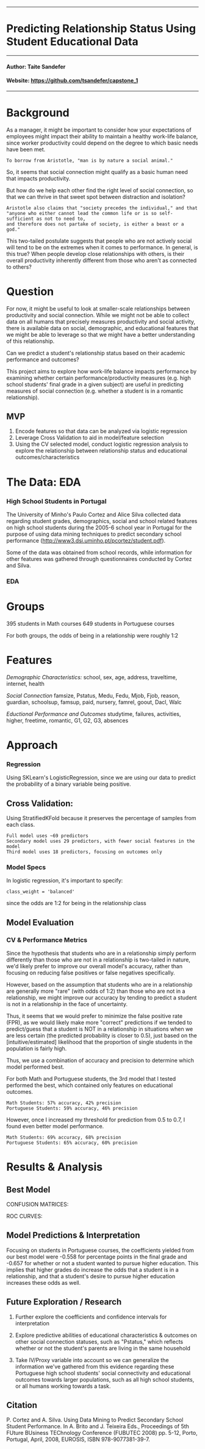 **********************************************
# Predicting Relationship Status Using Student Educational Data
**********************************************

#### Author: Taite Sandefer
#### Website: https://github.com/tsandefer/capstone_1
***

# Background

As a manager, it might be important to consider how your expectations of employees might impact their ability to maintain a healthy work-life balance, since worker productivity could depend on the degree to which basic needs have been met. 

    To borrow from Aristotle, "man is by nature a social animal."

So, it seems that social connection might qualify as a basic human need that impacts productivity.

But how do we help each other find the right level of social connection, so that we can thrive in that sweet spot between distraction and isolation?

    Aristotle also claims that "society precedes the individual," and that 
    "anyone who either cannot lead the common life or is so self-sufficient as not to need to, 
    and therefore does not partake of society, is either a beast or a god."

This two-tailed postulate suggests that people who are not actively social will tend to be on the extremes when it comes to performance. In general, is this true? When people develop close relationships with others, is their overall productivity inherently different from those who aren't as connected to others?

# Question

For now, it might be useful to look at smaller-scale relationships between productivity and social connection. While we might not be able to collect data on all humans that precisely measures productivity and social activity, there is available data on social, demographic, and educational features that we might be able to leverage so that we might have a better understanding of this relationship.

Can we predict a student's relationship status based on their academic performance and outcomes?

This project aims to explore how work-life balance impacts performance by examining whether certain performance/productivity measures (e.g. high school students' final grade in a given subject) are useful in predicting measures of social connection (e.g. whether a student is in a romantic relationship).

## MVP
1. Encode features so that data can be analyzed via logistic regression
2. Leverage Cross Validation to aid in model/feature selection
3. Using the CV selected model, conduct logistic regression analysis to explore the relationship between relationship status and educational outcomes/characteristics

# The Data: EDA

### High School Students in Portugal

The University of Minho's Paulo Cortez and Alice Silva collected data regarding student grades, demographics, social and school related features on high school students during the 2005-6 school year in Portugal for the purpose of using data mining techniques to predict secondary school performance (http://www3.dsi.uminho.pt/pcortez/student.pdf).

Some of the data was obtained from school records, while information for other features was gathered through questionnaires conducted by Cortez and Silva.

### EDA

# Groups

395 students in Math courses
649 students in Portuguese courses

For both groups, the odds of being in a relationship were roughly 1:2

# Features

*Demographic Characteristics:*
school, sex, age, address, traveltime, internet, health

*Social Connection*
famsize, Pstatus, Medu, Fedu, Mjob, Fjob, reason, guardian, schoolsup, famsup, paid, nursery, famrel, goout, Dacl, Walc

*Eductional Performance and Outcomes*
studytime, failures, activities, higher, freetime, romantic, G1, G2, G3, absences


# Approach

### Regression

Using SKLearn's LogisticRegression, since we are using our data to predict the probability of a binary variable being positive.

## Cross Validation:

Using StratifiedKFold because it preserves the percentage of samples from each class.

    Full model uses ~69 predictors
    Secondary model uses 29 predictors, with fewer social features in the model 
    Third model uses 18 predictors, focusing on outcomes only

### Model Specs

In logistic regression, it's important to specify:

    class_weight = 'balanced'
    
since the odds are 1:2 for being in the relationship class



## Model Evaluation

### CV & Performance Metrics

Since the hypothesis that students who are in a relationship simply perform differently than those who are not in a relationship is two-tailed in nature, we'd likely prefer to improve our overall model's accuracy, rather than focusing on reducing false positives or false negatives specifically.

However, based on the assumption that students who are in a relationship are generally more "rare" (with odds of 1:2) than those who are not in a relationship, we might improve our accuracy by tending to predict a student is not in a relationship in the face of uncertainty.

Thus, it seems that we would prefer to minimize the false positive rate (FPR), as we would likely make more "correct" predictions if we tended to predict/guess that a student is NOT in a relationship in situations when we are less certain (the predicted probability is closer to 0.5), just based on the [intuitive/estimated] likelihood that the proportion of single students in the population is fairly high.

Thus, we use a combination of accuracy and precision to determine which model performed best. 

For both Math and Portuguese students, the 3rd model that I tested performed the best, which contained only features on educational outcomes.

    Math Students: 57% accuracy, 42% precision
    Portuguese Students: 59% accuracy, 46% precision


However, once I increased my threshold for prediction from 0.5 to 0.7, I found even better model performance. 

    Math Students: 69% accuracy, 68% precision
    Portuguese Students: 65% accuracy, 60% precision
    
    
# Results & Analysis

## Best Model


CONFUSION MATRICES:


ROC CURVES:


## Model Predictions & Interpretation

Focusing on students in Portuguese courses, the coefficients yielded from our best model were -0.558 for percentage points in the final grade and -0.657 for whether or not a student wanted to pursue higher education. This implies that higher grades do increase the odds that a student is in a relationship, and that a student's desire to pursue higher education increases these odds as well. 


## Future Exploration / Research
1. Further explore the coefficients and confidence intervals for interpretation

2. Explore predictive abilities of educational characteristics & outcomes on other social connection statuses, such as "Pstatus," which reflects whether or not the student's parents are living in the same household

2. Take IV/Proxy variable into account so we can generalize the information we've gathered from this evidence regarding these Portuguese high school students' social connectivity and educational outcomes towards larger populations, such as all high school students, or all humans working towards a task.



## Citation
P. Cortez and A. Silva. Using Data Mining to Predict Secondary School Student Performance. In A. Brito and J. Teixeira Eds., Proceedings of 5th FUture BUsiness TEChnology Conference (FUBUTEC 2008) pp. 5-12, Porto, Portugal, April, 2008, EUROSIS, ISBN 978-9077381-39-7.
